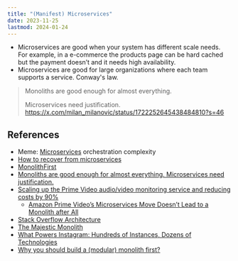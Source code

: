 ```yaml
---
title: "(Manifest) Microservices"
date: 2023-11-25
lastmod: 2024-01-24
---
```

- Microservices are good when your system has different scale needs. For example, in a e-commerce the products page can be hard cached but the payment doesn’t and it needs high availability. 
- Microservices are good for large organizations where each team supports a service. Conway's law. 

> Monoliths are good enough for almost everything.
> 
> Microservices need justification.  
https://x.com/milan_milanovic/status/1722252645438484810?s=46
## References
- Meme: [Microservices](https://youtu.be/y8OnoxKotPQ?si=gB0Gpt8Pwey-Mt9Z) orchestration complexity
- [How to recover from microservices](https://world.hey.com/dhh/how-to-recover-from-microservices-ce3803cc)
- [MonolithFirst](https://martinfowler.com/bliki/MonolithFirst.html)
- [Monoliths are good enough for almost everything. Microservices need justification.](https://twitter.com/milan_milanovic/status/1722252645438484810)
- [Scaling up the Prime Video audio/video monitoring service and reducing costs by 90%](https://www.primevideotech.com/video-streaming/scaling-up-the-prime-video-audio-video-monitoring-service-and-reducing-costs-by-90)
	- [Amazon Prime Video’s Microservices Move Doesn’t Lead to a Monolith after All](https://thenewstack.io/amazon-prime-videos-microservices-move-doesnt-lead-to-a-monolith-after-all/)
- [Stack Overflow Architecture](https://stackexchange.com/performance)
- [The Majestic Monolith](https://m.signalvnoise.com/the-majestic-monolith/)
- [What Powers Instagram: Hundreds of Instances, Dozens of Technologies](https://instagram-engineering.com/what-powers-instagram-hundreds-of-instances-dozens-of-technologies-adf2e22da2ad)
- [Why you should build a (modular) monolith first?](https://twitter.com/milan_milanovic/status/1722573693795086378)